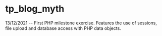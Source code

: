 # tp_blog_myth
13/12/2021 -- First PHP milestone exercise. Features the use of sessions, file upload and database access with PHP data objects.

